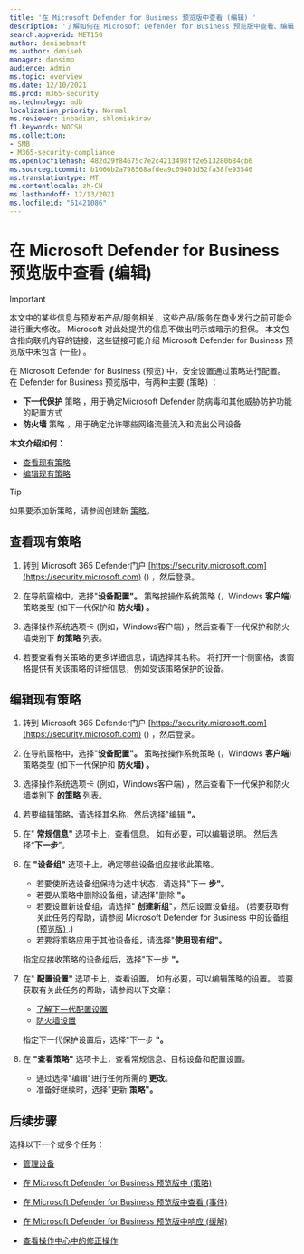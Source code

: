 ```yaml
---
title: '在 Microsoft Defender for Business 预览版中查看 (编辑) '
description: '了解如何在 Microsoft Defender for Business 预览版中查看、编辑、创建和删除下一代 (策略) '
search.appverid: MET150
author: denisebmsft
ms.author: deniseb
manager: dansimp
audience: Admin
ms.topic: overview
ms.date: 12/10/2021
ms.prod: m365-security
ms.technology: mdb
localization_priority: Normal
ms.reviewer: inbadian, shlomiakirav
f1.keywords: NOCSH
ms.collection:
- SMB
- M365-security-compliance
ms.openlocfilehash: 482d29f84675c7e2c4213498ff2e513280b84cb6
ms.sourcegitcommit: b1066b2a798568afdea9c09401d52fa38fe93546
ms.translationtype: MT
ms.contentlocale: zh-CN
ms.lasthandoff: 12/13/2021
ms.locfileid: "61421086"
---
```

# <a name="view-or-edit-policies-in-microsoft-defender-for-business-preview"></a>在 Microsoft Defender for Business 预览版中查看 (编辑) 

> [!IMPORTANT]
> 本文中的某些信息与预发布产品/服务相关，这些产品/服务在商业发行之前可能会进行重大修改。 Microsoft 对此处提供的信息不做出明示或暗示的担保。 本文包含指向联机内容的链接，这些链接可能介绍 Microsoft Defender for Business 预览版中未包含 (一些) 。

在 Microsoft Defender for Business (预览) 中，安全设置通过策略进行配置。 在 Defender for Business 预览版中，有两种主要 (策略) ：

- **下一代保护** 策略 ，用于确定Microsoft Defender 防病毒和其他威胁防护功能的配置方式
- **防火墙** 策略 ，用于确定允许哪些网络流量流入和流出公司设备

**本文介绍如何：**

- [查看现有策略](#view-your-existing-policies)
- [编辑现有策略](#edit-an-existing-policy)

> [!TIP]
> 如果要添加新策略，请参阅创建新 [策略](mdb-create-new-policy.md)。

## <a name="view-your-existing-policies"></a>查看现有策略

1. 转到 Microsoft 365 Defender门户 [https://security.microsoft.com](https://security.microsoft.com) () ，然后登录。 

2. 在导航窗格中，选择"**设备配置"。** 策略按操作系统策略 (，Windows **客户端**) 策略类型 (如下一代保护和 **防火墙) 。**  

3. 选择操作系统选项卡 (例如，Windows客户端) ，然后查看下一代保护和防火墙类别下 **的策略** 列表。  

4. 若要查看有关策略的更多详细信息，请选择其名称。 将打开一个侧窗格，该窗格提供有关该策略的详细信息，例如受该策略保护的设备。

## <a name="edit-an-existing-policy"></a>编辑现有策略

1. 转到 Microsoft 365 Defender门户 [https://security.microsoft.com](https://security.microsoft.com) () ，然后登录。 

2. 在导航窗格中，选择"**设备配置"。** 策略按操作系统策略 (，Windows **客户端**) 策略类型 (如下一代保护和 **防火墙) 。**  

3. 选择操作系统选项卡 (例如，Windows客户端) ，然后查看下一代保护和防火墙类别下 **的策略** 列表。  

4. 若要编辑策略，请选择其名称，然后选择"编辑 **"。**

5. 在" **常规信息"** 选项卡上，查看信息。 如有必要，可以编辑说明。 然后选择“**下一步**”。

6. 在 **"设备组"** 选项卡上，确定哪些设备组应接收此策略。  

   - 若要使所选设备组保持为选中状态，请选择"下一 **步"。**
   - 若要从策略中删除设备组，请选择"删除 **"。**
   - 若要设置新设备组，请选择" **创建新组**"，然后设置设备组。  (若要获取有关此任务的帮助，请参阅 Microsoft Defender for Business 中的设备组 ([预览版) ](mdb-create-edit-device-groups.md).) 
   - 若要将策略应用于其他设备组，请选择"**使用现有组"。**

   指定应接收策略的设备组后，选择"下一步 **"。**

7. 在" **配置设置"** 选项卡上，查看设置。 如有必要，可以编辑策略的设置。 若要获取有关此任务的帮助，请参阅以下文章： 

   - [了解下一代配置设置](mdb-next-gen-configuration-settings.md)   
   - [防火墙设置](mdb-firewall.md)

   指定下一代保护设置后，选择"下一步 **"。**

8. 在 **"查看策略"** 选项卡上，查看常规信息、目标设备和配置设置。 

   - 通过选择"编辑"进行任何所需的 **更改**。
   - 准备好继续时，选择"更新 **策略"。**


## <a name="next-steps"></a>后续步骤

选择以下一个或多个任务：

- [管理设备](mdb-manage-devices.md)

- [在 Microsoft Defender for Business 预览版中 (策略) ](mdb-create-new-policy.md)

- [在 Microsoft Defender for Business 预览版中查看 (事件) ](mdb-view-manage-incidents.md)

- [在 Microsoft Defender for Business 预览版中响应 (缓解) ](mdb-respond-mitigate-threats.md)

- [查看操作中心中的修正操作](mdb-review-remediation-actions.md)